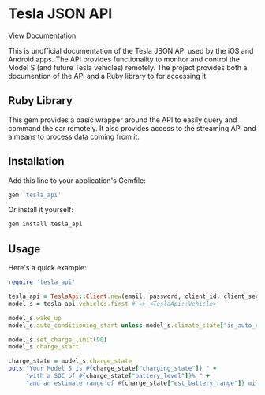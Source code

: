 # Tesla JSON API

[View Documentation](http://docs.timdorr.apiary.io/)

This is unofficial documentation of the Tesla JSON API used by the iOS and Android apps.
The API provides functionality to monitor and control the Model S (and future Tesla vehicles) remotely.
The project provides both a documention of the API and a Ruby library to for accessing it.

## Ruby Library

This gem provides a basic wrapper around the API to easily query and command the car remotely. 
It also provides access to the streaming API and a means to process data coming from it.

## Installation

Add this line to your application's Gemfile:
```ruby
gem 'tesla_api'
```

Or install it yourself:
```sh
gem install tesla_api
```

## Usage

Here's a quick example:

```ruby
require 'tesla_api'

tesla_api = TeslaApi::Client.new(email, password, client_id, client_secret)
model_s = tesla_api.vehicles.first # => <TeslaApi::Vehicle>

model_s.wake_up
model_s.auto_conditioning_start unless model_s.climate_state["is_auto_conditioning_on"]

model_s.set_charge_limit(90)
model_s.charge_start

charge_state = model_s.charge_state
puts "Your Model S is #{charge_state["charging_state"]} " +
     "with a SOC of #{charge_state["battery_level"]}% " + 
     "and an estimate range of #{charge_state["est_battery_range"]} miles"
```
